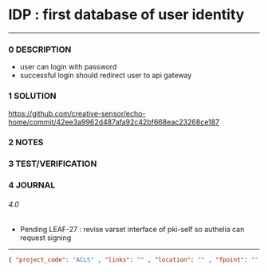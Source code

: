 # IDP : first database of user identity
--------------------------------
### 0 DESCRIPTION

- user can login with password
- successful login should redirect user to api gateway

### 1 SOLUTION

https://github.com/creative-sensor/echo-home/commit/42ee3a9962d487afa92c42bf668eac23268ce187

### 2 NOTES


### 3 TEST/VERIFICATION


### 4 JOURNAL

###### 4.0

- Pending LEAF-27 : revise varset interface of pki-self so authelia can request signing

--------------------------------
```json
{ "project_code": "ACLS" , "links": "" , "location": "" , "fpoint": "" }
```
